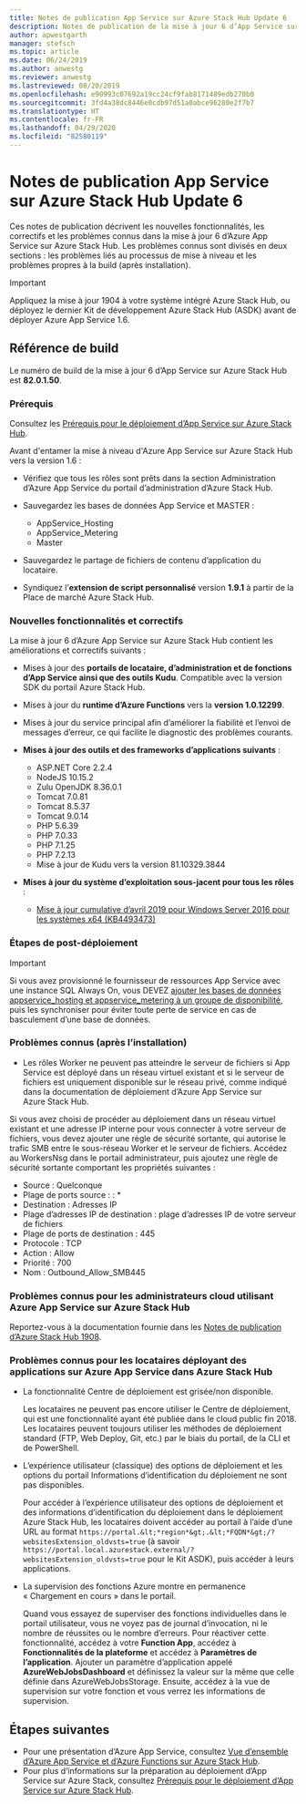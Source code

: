 ```yaml
---
title: Notes de publication App Service sur Azure Stack Hub Update 6
description: Notes de publication de la mise à jour 6 d’App Service sur Azure Stack Hub, y compris les nouvelles fonctionnalités, les correctifs et les problèmes connus.
author: apwestgarth
manager: stefsch
ms.topic: article
ms.date: 06/24/2019
ms.author: anwestg
ms.reviewer: anwestg
ms.lastreviewed: 08/20/2019
ms.openlocfilehash: e90993c07692a19cc24cf9fab8171489edb270b0
ms.sourcegitcommit: 3fd4a38dc8446e0cdb97d51a0abce96280e2f7b7
ms.translationtype: HT
ms.contentlocale: fr-FR
ms.lasthandoff: 04/29/2020
ms.locfileid: "82580119"
---
```

# <a name="app-service-on-azure-stack-hub-update-6-release-notes"></a>Notes de publication App Service sur Azure Stack Hub Update 6

Ces notes de publication décrivent les nouvelles fonctionnalités, les correctifs et les problèmes connus dans la mise à jour 6 d’Azure App Service sur Azure Stack Hub. Les problèmes connus sont divisés en deux sections : les problèmes liés au processus de mise à niveau et les problèmes propres à la build (après installation).

> [!IMPORTANT]
> Appliquez la mise à jour 1904 à votre système intégré Azure Stack Hub, ou déployez le dernier Kit de développement Azure Stack Hub (ASDK) avant de déployer Azure App Service 1.6.

## <a name="build-reference"></a>Référence de build

Le numéro de build de la mise à jour 6 d’App Service sur Azure Stack Hub est **82.0.1.50**.

### <a name="prerequisites"></a>Prérequis

Consultez les [Prérequis pour le déploiement d’App Service sur Azure Stack Hub](azure-stack-app-service-before-you-get-started.md).

Avant d'entamer la mise à niveau d'Azure App Service sur Azure Stack Hub vers la version 1.6 :

- Vérifiez que tous les rôles sont prêts dans la section Administration d’Azure App Service du portail d’administration d’Azure Stack Hub.

- Sauvegardez les bases de données App Service et MASTER :
  - AppService_Hosting
  - AppService_Metering
  - Master

- Sauvegardez le partage de fichiers de contenu d’application du locataire.

- Syndiquez l’**extension de script personnalisé** version **1.9.1** à partir de la Place de marché Azure Stack Hub.

### <a name="new-features-and-fixes"></a>Nouvelles fonctionnalités et correctifs

La mise à jour 6 d’Azure App Service sur Azure Stack Hub contient les améliorations et correctifs suivants :

- Mises à jour des **portails de locataire, d’administration et de fonctions d’App Service ainsi que des outils Kudu**. Compatible avec la version SDK du portail Azure Stack Hub.

- Mises à jour du **runtime d’Azure Functions** vers la **version 1.0.12299**.

- Mises à jour du service principal afin d’améliorer la fiabilité et l’envoi de messages d’erreur, ce qui facilite le diagnostic des problèmes courants.

- **Mises à jour des outils et des frameworks d’applications suivants** :

  - ASP.NET Core 2.2.4
  - NodeJS 10.15.2
  - Zulu OpenJDK 8.36.0.1
  - Tomcat 7.0.81
  - Tomcat 8.5.37
  - Tomcat 9.0.14
  - PHP 5.6.39
  - PHP 7.0.33
  - PHP 7.1.25
  - PHP 7.2.13
  - Mise à jour de Kudu vers la version 81.10329.3844

- **Mises à jour du système d’exploitation sous-jacent pour tous les rôles** :
  - [Mise à jour cumulative d’avril 2019 pour Windows Server 2016 pour les systèmes x64 (KB4493473)](https://support.microsoft.com/help/4493473/windows-10-update-kb4493473)

### <a name="post-deployment-steps"></a>Étapes de post-déploiement

> [!IMPORTANT]
> Si vous avez provisionné le fournisseur de ressources App Service avec une instance SQL Always On, vous DEVEZ [ajouter les bases de données appservice_hosting et appservice_metering à un groupe de disponibilité](https://docs.microsoft.com/sql/database-engine/availability-groups/windows/availability-group-add-a-database), puis les synchroniser pour éviter toute perte de service en cas de basculement d’une base de données.

### <a name="known-issues-post-installation"></a>Problèmes connus (après l’installation)

- Les rôles Worker ne peuvent pas atteindre le serveur de fichiers si App Service est déployé dans un réseau virtuel existant et si le serveur de fichiers est uniquement disponible sur le réseau privé, comme indiqué dans la documentation de déploiement d’Azure App Service sur Azure Stack Hub.

Si vous avez choisi de procéder au déploiement dans un réseau virtuel existant et une adresse IP interne pour vous connecter à votre serveur de fichiers, vous devez ajouter une règle de sécurité sortante, qui autorise le trafic SMB entre le sous-réseau Worker et le serveur de fichiers. Accédez au WorkersNsg dans le portail administrateur, puis ajoutez une règle de sécurité sortante comportant les propriétés suivantes :

* Source : Quelconque
* Plage de ports source : : *
* Destination : Adresses IP
* Plage d’adresses IP de destination : plage d’adresses IP de votre serveur de fichiers
* Plage de ports de destination : 445
* Protocole : TCP
* Action : Allow
* Priorité : 700
* Nom : Outbound_Allow_SMB445

### <a name="known-issues-for-cloud-admins-operating-azure-app-service-on-azure-stack-hub"></a>Problèmes connus pour les administrateurs cloud utilisant Azure App Service sur Azure Stack Hub

Reportez-vous à la documentation fournie dans les [Notes de publication d’Azure Stack Hub 1908](/azure-stack/operator/release-notes?view=azs-1908).

### <a name="known-issues-for-tenants-deploying-apps-on-azure-app-service-on-azure-stack-hub"></a>Problèmes connus pour les locataires déployant des applications sur Azure App Service dans Azure Stack Hub

- La fonctionnalité Centre de déploiement est grisée/non disponible.

    Les locataires ne peuvent pas encore utiliser le Centre de déploiement, qui est une fonctionnalité ayant été publiée dans le cloud public fin 2018. Les locataires peuvent toujours utiliser les méthodes de déploiement standard (FTP, Web Deploy, Git, etc.) par le biais du portail, de la CLI et de PowerShell.

- L’expérience utilisateur (classique) des options de déploiement et les options du portail Informations d’identification du déploiement ne sont pas disponibles.

    Pour accéder à l’expérience utilisateur des options de déploiement et des informations d’identification du déploiement dans le déploiement Azure Stack Hub, les locataires doivent accéder au portail à l’aide d’une URL au format `https://portal.&lt;*region*&gt;.&lt;*FQDN*&gt;/?websitesExtension_oldvsts=true` (à savoir `https://portal.local.azurestack.external/?websitesExtension_oldvsts=true` pour le Kit ASDK), puis accéder à leurs applications.

- La supervision des fonctions Azure montre en permanence « Chargement en cours » dans le portail.

    Quand vous essayez de superviser des fonctions individuelles dans le portail utilisateur, vous ne voyez pas de journal d’invocation, ni le nombre de réussites ou le nombre d’erreurs. Pour réactiver cette fonctionnalité, accédez à votre **Function App**, accédez à **Fonctionnalités de la plateforme** et accédez à **Paramètres de l’application**.  Ajouter un paramètre d’application appelé **AzureWebJobsDashboard** et définissez la valeur sur la même que celle définie dans AzureWebJobsStorage. Ensuite, accédez à la vue de supervision sur votre fonction et vous verrez les informations de supervision.

## <a name="next-steps"></a>Étapes suivantes

- Pour une présentation d’Azure App Service, consultez [Vue d’ensemble d’Azure App Service et d’Azure Functions sur Azure Stack Hub](azure-stack-app-service-overview.md).
- Pour plus d’informations sur la préparation au déploiement d’App Service sur Azure Stack, consultez [Prérequis pour le déploiement d’App Service sur Azure Stack Hub](azure-stack-app-service-before-you-get-started.md).